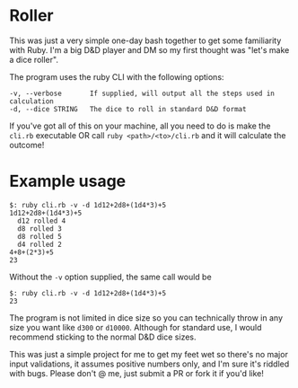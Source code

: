 # Roller

This was just a very simple one-day bash together to get some familiarity with Ruby. I'm a big D&D player and DM so my first thought was "let's make a dice roller". 

The program uses the ruby CLI with the following options:
```
-v, --verbose       If supplied, will output all the steps used in calculation
-d, --dice STRING   The dice to roll in standard D&D format
```

If you've got all of this on your machine, all you need to do is make the `cli.rb` executable OR call `ruby <path>/<to>/cli.rb` and it will calculate the outcome!

# Example usage
```
$: ruby cli.rb -v -d 1d12+2d8+(1d4*3)+5
1d12+2d8+(1d4*3)+5
  d12 rolled 4
  d8 rolled 3
  d8 rolled 5
  d4 rolled 2
4+8+(2*3)+5
23
```

Without the `-v` option supplied, the same call would be
```
$: ruby cli.rb -v -d 1d12+2d8+(1d4*3)+5
23
```

The program is not limited in dice size so you can technically throw in any size you want like `d300` or `d10000`. Although for standard use, I would recommend sticking to the normal D&D dice sizes.

This was just a simple project for me to get my feet wet so there's no major input validations, it assumes positive numbers only, and I'm sure it's riddled with bugs. Please don't @ me, just submit a PR or fork it if you'd like!
